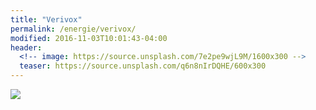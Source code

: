 ```yaml
---
title: "Verivox"
permalink: /energie/verivox/
modified: 2016-11-03T10:01:43-04:00
header:
  <!-- image: https://source.unsplash.com/7e2pe9wjL9M/1600x300 -->
  teaser: https://source.unsplash.com/q6n8nIrDQHE/600x300
---
```


<script language="javascript" type="text/javascript" src="//banners.webmasterplan.com/view.asp?ref=421183&site=3790&type=html&hnb=37&js=1"></script>
<noscript><a href="//partners.webmasterplan.com/click.asp?ref=421183&site=3790&type=b1&bnb=1" target="_blank">
<img src="//banners.webmasterplan.com/view.asp?ref=421183&site=3790&b=1" border="0"/></a><br /></noscript>

